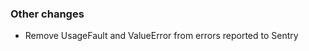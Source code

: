 <!-- Delete the sections that don't apply -->

### Other changes

- Remove UsageFault and ValueError from errors reported to Sentry
